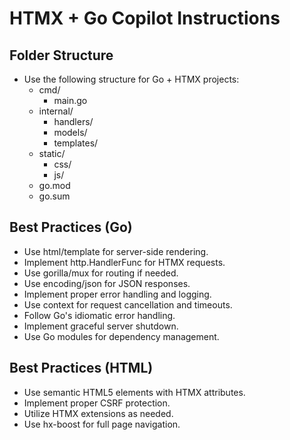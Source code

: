 # HTMX + Go Copilot Instructions

## Folder Structure
- Use the following structure for Go + HTMX projects:
  - cmd/
    - main.go
  - internal/
    - handlers/
    - models/
    - templates/
  - static/
    - css/
    - js/
  - go.mod
  - go.sum

## Best Practices (Go)
- Use html/template for server-side rendering.
- Implement http.HandlerFunc for HTMX requests.
- Use gorilla/mux for routing if needed.
- Use encoding/json for JSON responses.
- Implement proper error handling and logging.
- Use context for request cancellation and timeouts.
- Follow Go's idiomatic error handling.
- Implement graceful server shutdown.
- Use Go modules for dependency management.

## Best Practices (HTML)
- Use semantic HTML5 elements with HTMX attributes.
- Implement proper CSRF protection.
- Utilize HTMX extensions as needed.
- Use hx-boost for full page navigation.
